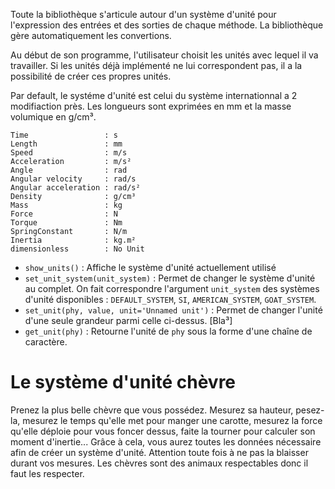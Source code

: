 Toute la bibliothèque s'articule autour d'un système d'unité pour l'expression des entrées et des sorties de chaque méthode. La bibliothèque gère automatiquement les convertions.

Au début de son programme, l'utilisateur choisit les unités avec lequel il va travailler. Si les unités déjà implémenté ne lui correspondent pas, il a la possibilité de créer ces propres unités.

Par default, le systéme d'unité est celui du système internationnal a 2 modifiaction près. Les longueurs sont exprimées en mm et la masse volumique en g/cm³.

```
Time                 : s
Length               : mm
Speed                : m/s
Acceleration         : m/s²
Angle                : rad
Angular velocity     : rad/s
Angular acceleration : rad/s²
Density              : g/cm³
Mass                 : kg
Force                : N
Torque               : Nm
SpringConstant       : N/m
Inertia              : kg.m²
dimensionless        : No Unit
```

- `show_units()` : Affiche le système d'unité actuellement utilisé
- `set_unit_system(unit_system)` : Permet de changer le système d'unité au complet. On fait correspondre l'argument `unit_system` des systèmes d'unité disponibles : `DEFAULT_SYSTEM`, `SI`, `AMERICAN_SYSTEM`, `GOAT_SYSTEM`.
- `set_unit(phy, value, unit='Unnamed unit')` : Permet de changer l'unité d'une seule grandeur parmi celle ci-dessus. [Bla³]
- `get_unit(phy)` : Retourne l'unité de `phy` sous la forme d'une chaîne de caractère.

# Le système d'unité chèvre

Prenez la plus belle chèvre que vous possédez. Mesurez sa hauteur, pesez-la, mesurez le temps qu'elle met pour manger une carotte, mesurez la force qu'elle déploie pour vous foncer dessus, faite la tourner pour calculer son moment d'inertie... Grâce à cela, vous aurez toutes les données nécessaire afin de créer un système d'unité. Attention toute fois à ne pas la blaisser durant vos mesures. Les chèvres sont des animaux respectables donc il faut les respecter.
